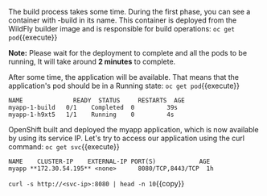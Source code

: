The build process takes some time. During the first phase, you can see a container with -build in its name. This container is deployed from the WildFly builder image and is responsible for build operations:
`oc get pod`{{execute}}


**Note:** Please wait for the deployment to complete and all the pods to be running, It will take around **2 minutes** to complete.


After some time, the application will be available. That means that the application's pod should be in a Running state:
`oc get pod`{{execute}}


```
NAME              READY  STATUS     RESTARTS  AGE
myapp-1-build   0/1    Completed  0         39s
myapp-1-h9xt5   1/1    Running    0         4s
```

OpenShift built and deployed the myapp application, which is now available by using its service IP. Let's try to access our application using the curl command:
`oc get svc`{{execute}}

```
NAME    CLUSTER-IP    EXTERNAL-IP PORT(S)            AGE
myapp **172.30.54.195** <none>      8080/TCP,8443/TCP  1h
```

`curl -s http://<svc-ip>:8080 | head -n 10`{{copy}}
